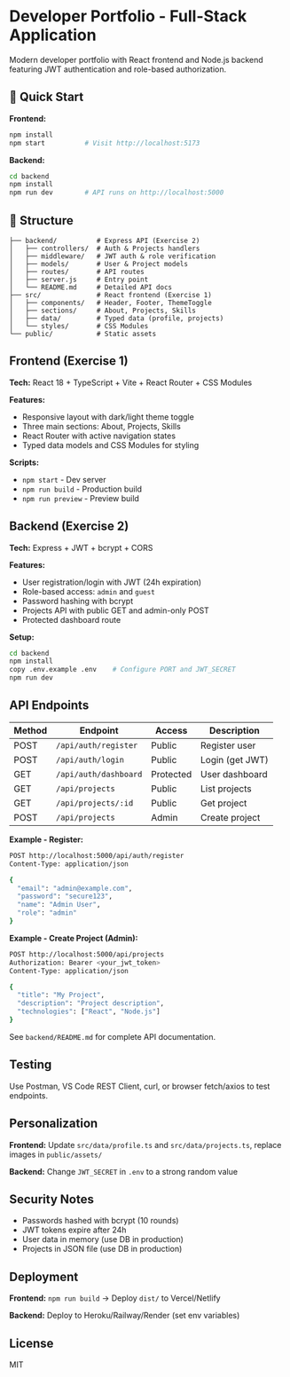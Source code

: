 # Developer Portfolio - Full-Stack Application

Modern developer portfolio with React frontend and Node.js backend featuring JWT authentication and role-based authorization.

## 🚀 Quick Start

**Frontend:**
```bash
npm install
npm start          # Visit http://localhost:5173
```

**Backend:**
```bash
cd backend
npm install
npm run dev        # API runs on http://localhost:5000
```

## 📁 Structure

```
├── backend/          # Express API (Exercise 2)
│   ├── controllers/  # Auth & Projects handlers
│   ├── middleware/   # JWT auth & role verification
│   ├── models/       # User & Project models
│   ├── routes/       # API routes
│   ├── server.js     # Entry point
│   └── README.md     # Detailed API docs
├── src/              # React frontend (Exercise 1)
│   ├── components/   # Header, Footer, ThemeToggle
│   ├── sections/     # About, Projects, Skills
│   ├── data/         # Typed data (profile, projects)
│   └── styles/       # CSS Modules
└── public/           # Static assets
```

## Frontend (Exercise 1)

**Tech:** React 18 + TypeScript + Vite + React Router + CSS Modules

**Features:**
- Responsive layout with dark/light theme toggle
- Three main sections: About, Projects, Skills
- React Router with active navigation states
- Typed data models and CSS Modules for styling

**Scripts:**
- `npm start` - Dev server
- `npm run build` - Production build
- `npm run preview` - Preview build

## Backend (Exercise 2)

**Tech:** Express + JWT + bcrypt + CORS

**Features:**
- User registration/login with JWT (24h expiration)
- Role-based access: `admin` and `guest`
- Password hashing with bcrypt
- Projects API with public GET and admin-only POST
- Protected dashboard route

**Setup:**
```bash
cd backend
npm install
copy .env.example .env    # Configure PORT and JWT_SECRET
npm run dev
```

## API Endpoints

| Method | Endpoint | Access | Description |
|--------|----------|--------|-------------|
| POST | `/api/auth/register` | Public | Register user |
| POST | `/api/auth/login` | Public | Login (get JWT) |
| GET | `/api/auth/dashboard` | Protected | User dashboard |
| GET | `/api/projects` | Public | List projects |
| GET | `/api/projects/:id` | Public | Get project |
| POST | `/api/projects` | Admin | Create project |

**Example - Register:**
```bash
POST http://localhost:5000/api/auth/register
Content-Type: application/json

{
  "email": "admin@example.com",
  "password": "secure123",
  "name": "Admin User",
  "role": "admin"
}
```

**Example - Create Project (Admin):**
```bash
POST http://localhost:5000/api/projects
Authorization: Bearer <your_jwt_token>
Content-Type: application/json

{
  "title": "My Project",
  "description": "Project description",
  "technologies": ["React", "Node.js"]
}
```

See `backend/README.md` for complete API documentation.

## Testing

Use Postman, VS Code REST Client, curl, or browser fetch/axios to test endpoints.

## Personalization

**Frontend:** Update `src/data/profile.ts` and `src/data/projects.ts`, replace images in `public/assets/`

**Backend:** Change `JWT_SECRET` in `.env` to a strong random value

## Security Notes

- Passwords hashed with bcrypt (10 rounds)
- JWT tokens expire after 24h
- User data in memory (use DB in production)
- Projects in JSON file (use DB in production)

## Deployment

**Frontend:** `npm run build` → Deploy `dist/` to Vercel/Netlify

**Backend:** Deploy to Heroku/Railway/Render (set env variables)

## License

MIT
